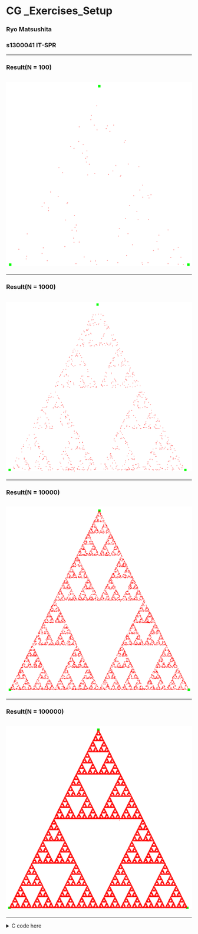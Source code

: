 # CG \_Exercises_Setup <!-- omit in toc -->

### Ryo Matsushita

### s1300041 IT-SPR

---

### Result(N = 100)

## ![](images/res100.png)

---

### Result(N = 1000)

## ![](images/res1000.png)

---

### Result(N = 10000)

## ![](images/res10000.png)

---

### Result(N = 100000)

## ![](images/res100000.png)

---

<details>
  <summary>C code here</summary>

```
#ifdef __APPLE__
#include <GLUT/glut.h>
#else
#include <GL/glut.h>
#endif
#include <stdlib.h>
#include <math.h>
#include <stdio.h>

const int N = 100000;

float SmallTriangles[N][2];

float BigTriangles[3][2] = {
    {0.0f, 0.0f},
    {1.0f, 0.0f},
    {0.5f, 1.0f}
};

/*  for better visualization
float BigTriangles[3][2] = {
    {0.05f, 0.05f},
    {0.95f, 0.05f},
    {0.5f, 0.95f}
};
*/


void LetsFractal(int N) {
    SmallTriangles[0][0] = 0.0f;
    SmallTriangles[0][1] = 0.0f;
    for (int i = 1; i < N; i++) {
        int random = rand() % 3;
        SmallTriangles[i][0] = (SmallTriangles[i - 1][0] + BigTriangles[random][0]) / 2;
        SmallTriangles[i][1] = (SmallTriangles[i - 1][1] + BigTriangles[random][1]) / 2;
    }
}

static void display(void) {
    glMatrixMode(GL_MODELVIEW);
    glLoadIdentity();

    // Repaint the background with the color
    // specified by glClearColor()
    glClear(GL_COLOR_BUFFER_BIT);

    LetsFractal(N);

    glPointSize(10.0f);
    glBegin(GL_POINTS);
    for (int i = 0; i < 3; i++) {
        glColor3f(0, 1, 0); // Set color to green
        glVertex2fv(BigTriangles[i]);
    }
    glEnd();

    glPointSize(2.0f);
    glBegin(GL_POINTS);
    for (int i = 0; i < N; i++) {
        glColor3f(1, 0, 0); // Set color to red
        glVertex2fv(SmallTriangles[i]);
    }
    glEnd();

    glutSwapBuffers();
}

static void initGL(void) {
    // Set the color for painting the background (White)
    glClearColor(1.0, 1.0, 1.0, 1.0);

    // Set an orthographic projection
    glMatrixMode(GL_PROJECTION);
    glLoadIdentity();
    glOrtho(0.0, 1.0, 0.0, 1.0, -1.0, 1.0);
}

static void keyHandle(unsigned char key, int x, int y) {
    // Exit when ESC is pressed
    if (key == 27) exit(0);
}

int main(int argc, char** argv) {
    glutInit(&argc, argv);
    glutInitDisplayMode(GLUT_DOUBLE | GLUT_RGB);
    glutInitWindowSize(800, 800);
    glutInitWindowPosition(100, 100);
    glutCreateWindow("Setup");

    initGL();

    glutDisplayFunc(display);
    glutKeyboardFunc(keyHandle);
    glutMainLoop();
    return 0;
}

```

</details>
